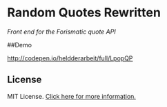 # Random Quotes Rewritten
_Front end for the Forismatic quote API_

##Demo

http://codepen.io/heldderarbeit/full/LpopQP

## License

MIT License. [Click here for more information.](LICENSE)
